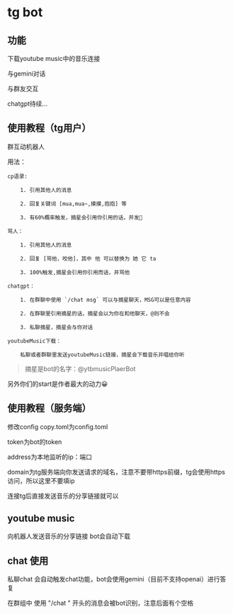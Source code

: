 # tg bot

## 功能

下载youtube music中的音乐连接

与gemini对话

与群友交互

chatgpt待续...

## 使用教程（tg用户）

群互动机器人

用法：

    cp语录:

        1. 引用其他人的消息

        2. 回复关键词 [mua,mua~,摸摸,抱抱] 等

        3. 有60%概率触发，摘星会引用你引用的话，并发🍬

    骂人：

        1. 引用其他人的消息

        2. 回复 [骂他，咬他]，其中 他 可以替换为 她 它 ta

        3. 100%触发,摘星会引用你引用而话，并骂他

    chatgpt：

        1. 在群聊中使用 `/chat msg` 可以与摘星聊天，MSG可以是任意内容

        2. 在群聊里引用摘星的话，摘星会以为你在和他聊天，@则不会

        3. 私聊摘星，摘星会与你对话

    youtubeMusic下载：

        私聊或者群聊里发送youtubeMusic链接，摘星会下载音乐并唱给你听


> 摘星是bot的名字：@ytbmusicPlaerBot

另外你们的start是作者最大的动力😀

## 使用教程（服务端）

修改config copy.toml为config.toml

token为bot的token

address为本地监听的ip：端口

domain为tg服务端向你发送请求的域名，注意不要带https前缀，tg会使用https访问，所以这里不要填ip

连接tg后直接发送音乐的分享链接就可以

## youtube music

向机器人发送音乐的分享链接
bot会自动下载

## chat 使用

私聊chat 会自动触发chat功能，bot会使用gemini（目前不支持openai）进行答复

在群组中 使用 "/chat " 开头的消息会被bot识别，注意后面有个空格
